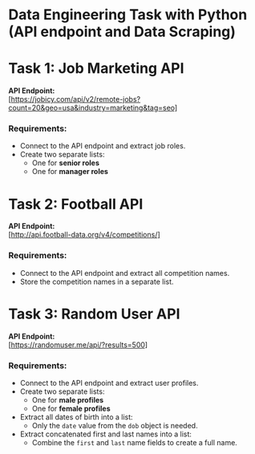# **Data Engineering Task with Python (API endpoint and Data Scraping)** #

# **Task 1: Job Marketing API**

**API Endpoint:**  
[https://jobicy.com/api/v2/remote-jobs?count=20&geo=usa&industry=marketing&tag=seo]

### **Requirements:**
- Connect to the API endpoint and extract job roles.
- Create two separate lists:
  - One for **senior roles**
  - One for **manager roles**

# **Task 2: Football API**

**API Endpoint:**  
[http://api.football-data.org/v4/competitions/]

### **Requirements:**
- Connect to the API endpoint and extract all competition names.
- Store the competition names in a separate list.

# **Task 3: Random User API**

**API Endpoint:**  
[https://randomuser.me/api/?results=500]

### **Requirements:**
- Connect to the API endpoint and extract user profiles.
- Create two separate lists:
  - One for **male profiles**
  - One for **female profiles**
- Extract all dates of birth into a list:
  - Only the `date` value from the `dob` object is needed.
- Extract concatenated first and last names into a list:
  - Combine the `first` and `last` name fields to create a full name.
